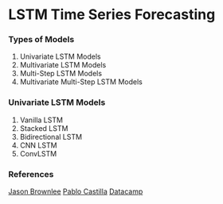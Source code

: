 # LSTM Time Series Forecasting

### Types of Models
1. Univariate LSTM Models
2. Multivariate LSTM Models
3. Multi-Step LSTM Models
4. Multivariate Multi-Step LSTM Models

### Univariate LSTM Models
1. Vanilla LSTM
2. Stacked LSTM
3. Bidirectional LSTM
4. CNN LSTM
5. ConvLSTM

### References
[Jason Brownlee](https://machinelearningmastery.com/how-to-develop-lstm-models-for-time-series-forecasting/)
[Pablo Castilla](https://www.kaggle.com/pablocastilla/predict-stock-prices-with-lstm)
[Datacamp](https://www.datacamp.com/community/tutorials/lstm-python-stock-market)